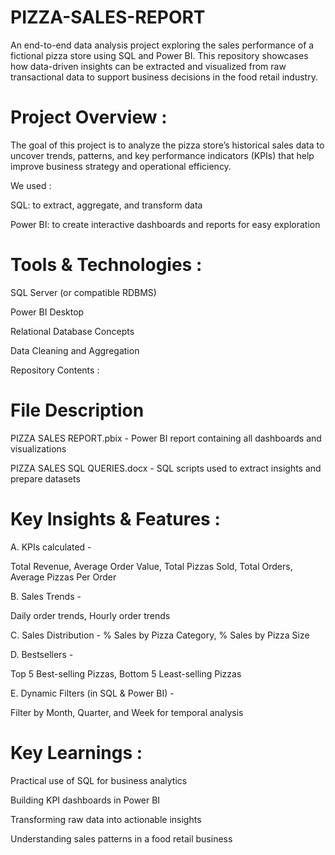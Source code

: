 # PIZZA-SALES-REPORT
An end-to-end data analysis project exploring the sales performance of a fictional pizza store using SQL and Power BI.  This repository showcases how data-driven insights can be extracted and visualized from raw transactional data to support business decisions in the food retail industry.

# Project Overview :

The goal of this project is to analyze the pizza store’s historical sales data to uncover trends, patterns, and key performance indicators (KPIs) that help improve business strategy and operational efficiency.

We used :

SQL: to extract, aggregate, and transform data

Power BI: to create interactive dashboards and reports for easy exploration

# Tools & Technologies :

SQL Server (or compatible RDBMS)

Power BI Desktop

Relational Database Concepts

Data Cleaning and Aggregation

Repository Contents :

# File	Description

PIZZA SALES REPORT.pbix	- Power BI report containing all dashboards and visualizations

PIZZA SALES SQL QUERIES.docx - SQL scripts used to extract insights and prepare datasets

# Key Insights & Features :

A. KPIs calculated -

Total Revenue, Average Order Value, Total Pizzas Sold, Total Orders, Average Pizzas Per Order

B. Sales Trends -

Daily order trends, Hourly order trends

C. Sales Distribution - % Sales by Pizza Category, % Sales by Pizza Size

D. Bestsellers -

Top 5 Best-selling Pizzas, Bottom 5 Least-selling Pizzas

E. Dynamic Filters (in SQL & Power BI) -

Filter by Month, Quarter, and Week for temporal analysis

# Key Learnings :

Practical use of SQL for business analytics

Building KPI dashboards in Power BI

Transforming raw data into actionable insights

Understanding sales patterns in a food retail business

